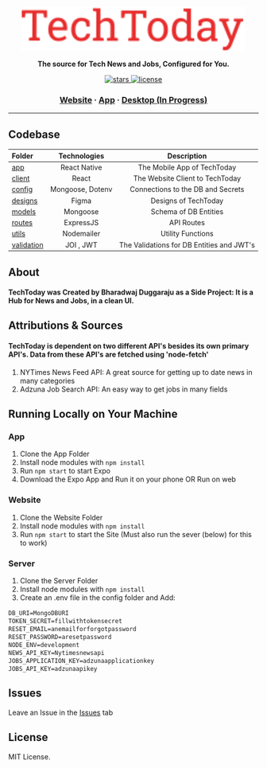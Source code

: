 <a href="https://techtoday.azurewebsites.net"><p align="center">
<img height=90 src="https://raw.githubusercontent.com/bharadwajduggaraju/TechToday/master/TechToday.svg"/>

</p></a>
<p align="center">
  <strong>The source for Tech News and Jobs, Configured for You.</strong>
</p>
<p align="center">
  <a href="https://github.com/bharadwajduggaraju/TechToday/stargazers">
    <img src="https://img.shields.io/github/stars/bharadwajduggaraju/TechToday?style=for-the-badge" alt="stars" />
  </a>
  <a href="https://github.com/bharadwajduggaraju/TechToday/blob/master/LICENSE">
    <img src="https://img.shields.io/github/license/bharadwajduggaraju/TechToday?style=for-the-badge" alt="license" />
  </a>
</p>

<h3 align="center">
  <a href="https://techtoday.azurewebsites.net" target="blank" rel="noreferer">Website</a>
  <span> · </span>
  <a href="https://expo.io/@bharadwajd/projects/TechToday">App</a>
  <span> · </span>
  <a href="https://github.com/FotieMConstant/dogehouse-docs">Desktop (In Progress)</a>
</h3>

---

## Codebase

| Folder               |      Technologies    | Description    |
| :------------------- | :-------------------: |  :-------------------:   |
| [app](app)           |      React Native     | The Mobile App of TechToday   |
| [client](client)     |     React      |   The Website Client to TechToday
| [config](config)     | Mongoose, Dotenv | Connections to the DB and Secrets  |
| [designs](designs)   |  Figma    | Designs of TechToday    |
| [models](models)     |   Mongoose    | Schema of DB Entities    |
| [routes](routes)     |   ExpressJS    | API Routes    |
| [utils](utils)       |      Nodemailer       | Utility Functions    |
| [validation](validation)|      JOI , JWT      | The Validations for DB Entities and JWT's |


## About

#### TechToday was Created by Bharadwaj Duggaraju as a Side Project: It is a  Hub for News and Jobs, in a clean UI.

## Attributions & Sources

#### TechToday is dependent on two different API's besides its own primary API's. Data from these API's are fetched using 'node-fetch'
1. NYTimes News Feed API: A great source for getting up to date news in many categories
2. Adzuna Job Search API: An easy way to get jobs in many fields

## Running Locally on Your Machine 

### App

1. Clone the App Folder
2. Install node modules with ``` npm install ```
3. Run ```npm start``` to start Expo
4. Download the Expo App and Run it on your phone OR Run on web

### Website
1. Clone the Website Folder
2. Install node modules with ```npm install```
3. Run ```npm start``` to start the Site (Must also run the sever (below) for this to work)

### Server

1. Clone the Server Folder
2. Install node modules with  ```npm install```
3. Create an .env file in the config folder and Add: 
```env
DB_URI=MongoDBURI
TOKEN_SECRET=fillwithtokensecret
RESET_EMAIL=anemailforforgotpassword
RESET_PASSWORD=aresetpassword
NODE_ENV=development
NEWS_API_KEY=Nytimesnewsapi
JOBS_APPLICATION_KEY=adzunaapplicationkey
JOBS_API_KEY=adzunaapikey

```
## Issues

Leave an Issue in the [Issues](https://github.com/bharadwajduggaraju/techtoday/issues) tab

## License

MIT License.
